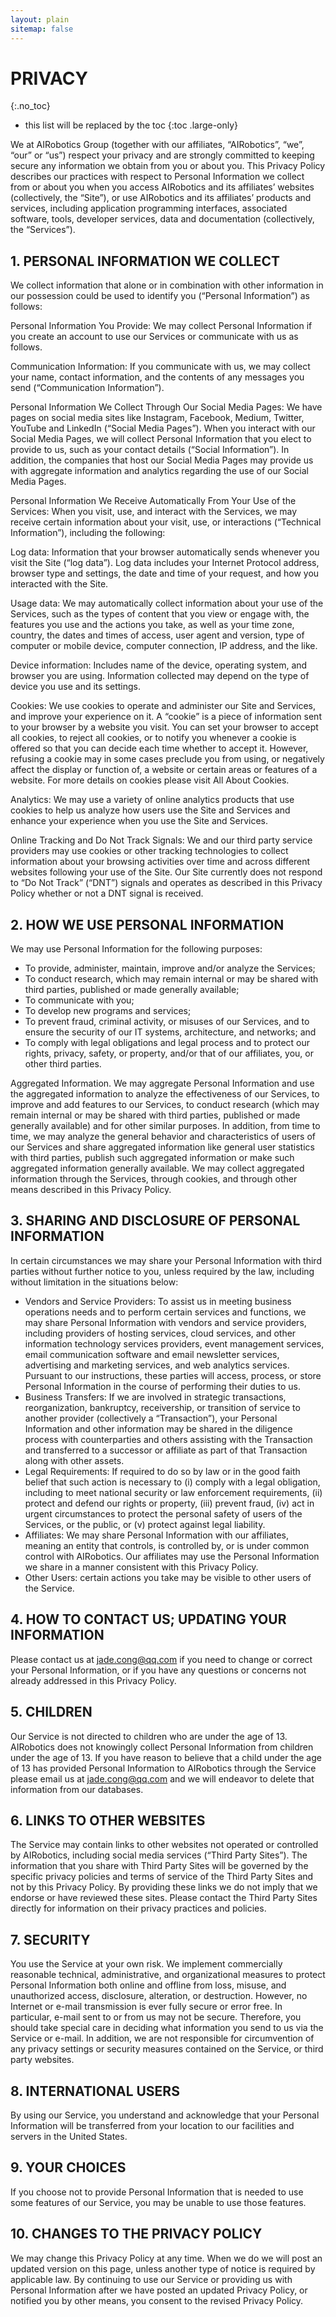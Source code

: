 ```yaml
---
layout: plain
sitemap: false
---
```


# PRIVACY
{:.no_toc}

* this list will be replaced by the toc
{:toc .large-only}

We at AIRobotics Group (together with our affiliates, “AIRobotics”, “we”, “our” or “us”) respect your privacy and are strongly committed to keeping secure any information we obtain from you or about you. This Privacy Policy describes our practices with respect to Personal Information we collect from or about you when you access AIRobotics and its affiliates’ websites (collectively, the “Site”), or use AIRobotics and its affiliates’ products and services, including application programming interfaces, associated software, tools, developer services, data and documentation (collectively, the “Services”).

## 1. PERSONAL INFORMATION WE COLLECT

We collect information that alone or in combination with other information in our possession could be used to identify you (“Personal Information”) as follows:

Personal Information You Provide: We may collect Personal Information if you create an account to use our Services or communicate with us as follows.

Communication Information: If you communicate with us, we may collect your name, contact information, and the contents of any messages you send (“Communication Information”).

Personal Information We Collect Through Our Social Media Pages: We have pages on social media sites like Instagram, Facebook, Medium, Twitter, YouTube and LinkedIn (“Social Media Pages”). When you interact with our Social Media Pages, we will collect Personal Information that you elect to provide to us, such as your contact details (“Social Information”). In addition, the companies that host our Social Media Pages may provide us with aggregate information and analytics regarding the use of our Social Media Pages.

Personal Information We Receive Automatically From Your Use of the Services: When you visit, use, and interact with the Services, we may receive certain information about your visit, use, or interactions (“Technical Information”), including the following:

Log data: Information that your browser automatically sends whenever you visit the Site (“log data”). Log data includes your Internet Protocol address, browser type and settings, the date and time of your request, and how you interacted with the Site.

Usage data: We may automatically collect information about your use of the Services, such as the types of content that you view or engage with, the features you use and the actions you take, as well as your time zone, country, the dates and times of access, user agent and version, type of computer or mobile device, computer connection, IP address, and the like.

Device information: Includes name of the device, operating system, and browser you are using. Information collected may depend on the type of device you use and its settings.

Cookies: We use cookies to operate and administer our Site and Services, and improve your experience on it. A “cookie” is a piece of information sent to your browser by a website you visit. You can set your browser to accept all cookies, to reject all cookies, or to notify you whenever a cookie is offered so that you can decide each time whether to accept it. However, refusing a cookie may in some cases preclude you from using, or negatively affect the display or function of, a website or certain areas or features of a website. For more details on cookies please visit All About Cookies.

Analytics: We may use a variety of online analytics products that use cookies to help us analyze how users use the Site and Services and enhance your experience when you use the Site and Services.

Online Tracking and Do Not Track Signals: We and our third party service providers may use cookies or other tracking technologies to collect information about your browsing activities over time and across different websites following your use of the Site. Our Site currently does not respond to “Do Not Track” (“DNT”) signals and operates as described in this Privacy Policy whether or not a DNT signal is received.

## 2. HOW WE USE PERSONAL INFORMATION

We may use Personal Information for the following purposes:

* To provide, administer, maintain, improve and/or analyze the Services;
* To conduct research, which may remain internal or may be shared with third parties, published or made generally available;
* To communicate with you;
* To develop new programs and services;
* To prevent fraud, criminal activity, or misuses of our Services, and to ensure the security of our IT systems, architecture, and networks; and
* To comply with legal obligations and legal process and to protect our rights, privacy, safety, or property, and/or that of our affiliates, you, or other third parties.

Aggregated Information. We may aggregate Personal Information and use the aggregated information to analyze the effectiveness of our Services, to improve and add features to our Services, to conduct research (which may remain internal or may be shared with third parties, published or made generally available) and for other similar purposes. In addition, from time to time, we may analyze the general behavior and characteristics of users of our Services and share aggregated information like general user statistics with third parties, publish such aggregated information or make such aggregated information generally available. We may collect aggregated information through the Services, through cookies, and through other means described in this Privacy Policy.

## 3. SHARING AND DISCLOSURE OF PERSONAL INFORMATION

In certain circumstances we may share your Personal Information with third parties without further notice to you, unless required by the law, including without limitation in the situations below:

* Vendors and Service Providers: To assist us in meeting business operations needs and to perform certain services and functions, we may share Personal Information with vendors and service providers, including providers of hosting services, cloud services, and other information technology services providers, event management services, email communication software and email newsletter services, advertising and marketing services, and web analytics services. Pursuant to our instructions, these parties will access, process, or store Personal Information in the course of performing their duties to us.
* Business Transfers: If we are involved in strategic transactions, reorganization, bankruptcy, receivership, or transition of service to another provider (collectively a “Transaction”), your Personal Information and other information may be shared in the diligence process with counterparties and others assisting with the Transaction and transferred to a successor or affiliate as part of that Transaction along with other assets.
* Legal Requirements: If required to do so by law or in the good faith belief that such action is necessary to (i) comply with a legal obligation, including to meet national security or law enforcement requirements, (ii) protect and defend our rights or property, (iii) prevent fraud, (iv) act in urgent circumstances to protect the personal safety of users of the Services, or the public, or (v) protect against legal liability.
* Affiliates: We may share Personal Information with our affiliates, meaning an entity that controls, is controlled by, or is under common control with AIRobotics. Our affiliates may use the Personal Information we share in a manner consistent with this Privacy Policy.
* Other Users: certain actions you take may be visible to other users of the Service.

## 4. HOW TO CONTACT US; UPDATING YOUR INFORMATION

Please contact us at jade.cong@qq.com if you need to change or correct your Personal Information, or if you have any questions or concerns not already addressed in this Privacy Policy.

## 5. CHILDREN

Our Service is not directed to children who are under the age of 13. AIRobotics does not knowingly collect Personal Information from children under the age of 13. If you have reason to believe that a child under the age of 13 has provided Personal Information to AIRobotics through the Service please email us at jade.cong@qq.com and we will endeavor to delete that information from our databases.

## 6. LINKS TO OTHER WEBSITES

The Service may contain links to other websites not operated or controlled by AIRobotics, including social media services (“Third Party Sites”). The information that you share with Third Party Sites will be governed by the specific privacy policies and terms of service of the Third Party Sites and not by this Privacy Policy. By providing these links we do not imply that we endorse or have reviewed these sites. Please contact the Third Party Sites directly for information on their privacy practices and policies.

## 7. SECURITY

You use the Service at your own risk. We implement commercially reasonable technical, administrative, and organizational measures to protect Personal Information both online and offline from loss, misuse, and unauthorized access, disclosure, alteration, or destruction. However, no Internet or e-mail transmission is ever fully secure or error free. In particular, e-mail sent to or from us may not be secure. Therefore, you should take special care in deciding what information you send to us via the Service or e-mail. In addition, we are not responsible for circumvention of any privacy settings or security measures contained on the Service, or third party websites.

## 8. INTERNATIONAL USERS

By using our Service, you understand and acknowledge that your Personal Information will be transferred from your location to our facilities and servers in the United States.

## 9. YOUR CHOICES

If you choose not to provide Personal Information that is needed to use some features of our Service, you may be unable to use those features.

## 10. CHANGES TO THE PRIVACY POLICY

We may change this Privacy Policy at any time. When we do we will post an updated version on this page, unless another type of notice is required by applicable law. By continuing to use our Service or providing us with Personal Information after we have posted an updated Privacy Policy, or notified you by other means, you consent to the revised Privacy Policy.

